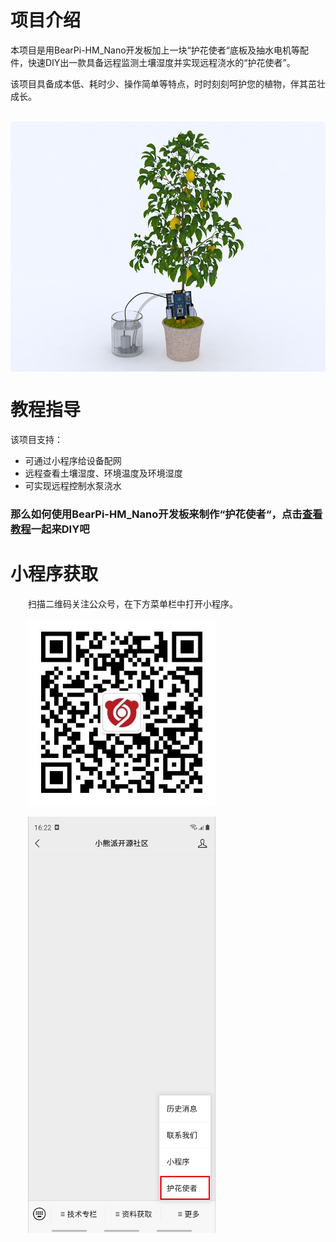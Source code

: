 # 项目介绍
本项目是用BearPi-HM_Nano开发板加上一块“护花使者“底板及抽水电机等配件，快速DIY出一款具备远程监测土壤湿度并实现远程浇水的“护花使者”。

该项目具备成本低、耗时少、操作简单等特点，时时刻刻呵护您的植物，伴其茁壮成长。

&emsp;<img src="01_操作文档/figures/植物.jpg" width = "600" height = "400" alt="传感器连接" align=center />


# 教程指导

该项目支持：

- 可通过小程序给设备配网
- 远程查看土壤湿度、环境温度及环境湿度
- 可实现远程控制水泵浇水 

### 那么如何使用BearPi-HM_Nano开发板来制作“护花使者“，点击[查看教程](01_操作文档/护花使者使用手册.md)一起来DIY吧


# 小程序获取

&emsp;&emsp;扫描二维码关注公众号，在下方菜单栏中打开小程序。
    
&emsp;&emsp;![](./01_操作文档/figures/微信公众号.jpg)

&emsp;&emsp;<img src="./01_操作文档/figures/打开微信小程序.png" width = "300" height = "666" alt="打开微信小程序" align=center />



